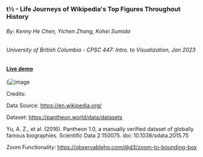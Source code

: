 ### t½ - Life Journeys of Wikipedia's Top Figures Throughout History
 ###### By:  Kenny He Chen, Yichen Zhang, Kohei Sumida
  ###### University of British Columbia - CPSC 447: Intro. to Visualization, Jan 2023

#### [Live demo](https://kennyhc.github.io/Multiview-Data-Visualization-D3-Famous-People/)

(![image](https://github.com/user-attachments/assets/d68e37d3-6b81-45d3-83ce-06dfb4dc6202)


Credits:

Data Source: https://en.wikipedia.org/

Dataset:
https://pantheon.world/data/datasets

Yu, A. Z., et al. (2016). Pantheon 1.0, a manually verified dataset of globally famous biographies. Scientific Data 2:150075. doi: 10.1038/sdata.2015.75

Zoom Functionality: https://observablehq.com/@d3/zoom-to-bounding-box
